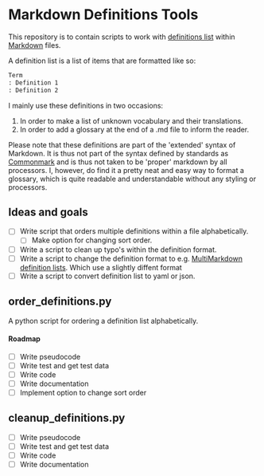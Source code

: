 # Markdown Definitions Tools

This repository is to contain scripts to work with [definitions list](https://www.markdownguide.org/extended-syntax/#definition-lists)
within [Markdown](https://www.markdownguide.org/) files.

A definition list is a list of items that are formatted like so:
```markdown
Term
: Definition 1
: Definition 2
```

I mainly use these definitions in two occasions:
1. In order to make a list of unknown vocabulary and their translations.
2. In order to add a glossary at the end of a .md file to inform the reader.

Please note that these definitions are part of the 'extended' syntax of Markdown.
It is thus not part of the syntax defined by standards as [Commonmark](https://commonmark.org/)
and is thus not taken to be 'proper' markdown by all processors. I, however, do
find it a pretty neat and easy way to format a glossary, which is quite readable
and understandable without any styling or processors.


## Ideas and goals
- [ ] Write script that orders multiple definitions within a file alphabetically.
  - [ ] Make option for changing sort order.
- [ ] Write a script to clean up typo's within the definition format.
- [ ] Write a script to change the definition format to e.g. [MultiMarkdown definition lists](https://rawgit.com/fletcher/MultiMarkdown-6-Syntax-Guide/master/index.html). Which use a slightly diffent format
- [ ] Write a script to convert definition list to yaml or json.

## order_definitions.py

A python script for ordering a definition list alphabetically.

#### Roadmap
- [ ] Write pseudocode
- [ ] Write test and get test data
- [ ] Write code
- [ ] Write documentation
- [ ] Implement option to change sort order

## cleanup_definitions.py
- [ ] Write pseudocode
- [ ] Write test and get test data
- [ ] Write code
- [ ] Write documentation
